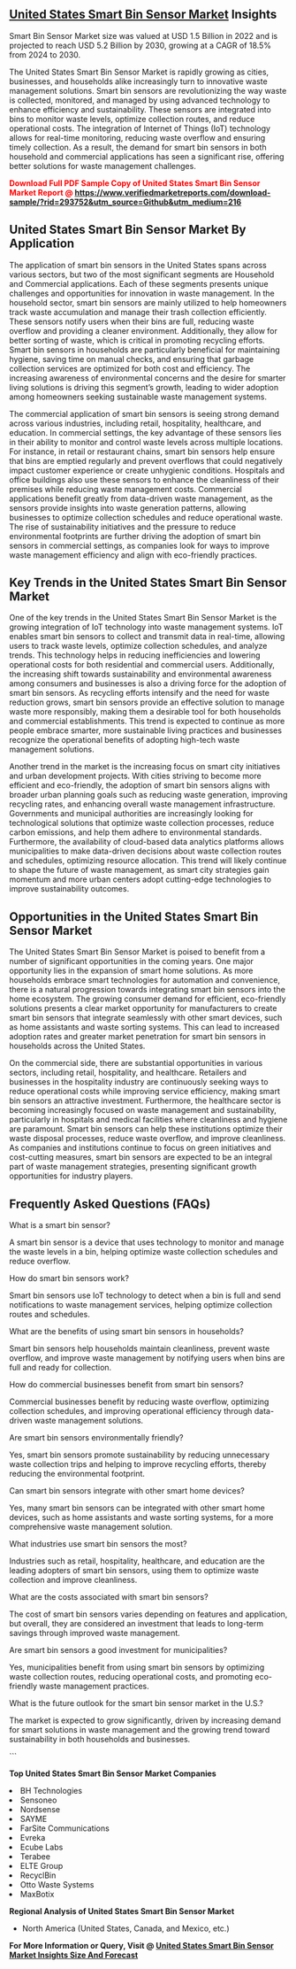 <h2><a href="https://www.verifiedmarketreports.com/download-sample/?rid=293752&amp;utm_source=Github&amp;utm_medium=216" target="_blank">United States Smart Bin Sensor Market</a> Insights</h2><p>Smart Bin Sensor Market size was valued at USD 1.5 Billion in 2022 and is projected to reach USD 5.2 Billion by 2030, growing at a CAGR of 18.5% from 2024 to 2030.</p><p><p>The United States Smart Bin Sensor Market is rapidly growing as cities, businesses, and households alike increasingly turn to innovative waste management solutions. Smart bin sensors are revolutionizing the way waste is collected, monitored, and managed by using advanced technology to enhance efficiency and sustainability. These sensors are integrated into bins to monitor waste levels, optimize collection routes, and reduce operational costs. The integration of Internet of Things (IoT) technology allows for real-time monitoring, reducing waste overflow and ensuring timely collection. As a result, the demand for smart bin sensors in both household and commercial applications has seen a significant rise, offering better solutions for waste management challenges. <strong><p><span class=""><span style="color: #ff0000;"><strong>Download Full PDF Sample Copy of United States Smart Bin Sensor Market Report</strong> @ </span><a href="https://www.verifiedmarketreports.com/download-sample/?rid=293752&amp;utm_source=Github&amp;utm_medium=216" target="_blank">https://www.verifiedmarketreports.com/download-sample/?rid=293752&amp;utm_source=Github&amp;utm_medium=216</a></span></p></strong></p><h2>United States Smart Bin Sensor Market By Application</h2><p>The application of smart bin sensors in the United States spans across various sectors, but two of the most significant segments are Household and Commercial applications. Each of these segments presents unique challenges and opportunities for innovation in waste management. In the household sector, smart bin sensors are mainly utilized to help homeowners track waste accumulation and manage their trash collection efficiently. These sensors notify users when their bins are full, reducing waste overflow and providing a cleaner environment. Additionally, they allow for better sorting of waste, which is critical in promoting recycling efforts. Smart bin sensors in households are particularly beneficial for maintaining hygiene, saving time on manual checks, and ensuring that garbage collection services are optimized for both cost and efficiency. The increasing awareness of environmental concerns and the desire for smarter living solutions is driving this segment’s growth, leading to wider adoption among homeowners seeking sustainable waste management systems. <p>The commercial application of smart bin sensors is seeing strong demand across various industries, including retail, hospitality, healthcare, and education. In commercial settings, the key advantage of these sensors lies in their ability to monitor and control waste levels across multiple locations. For instance, in retail or restaurant chains, smart bin sensors help ensure that bins are emptied regularly and prevent overflows that could negatively impact customer experience or create unhygienic conditions. Hospitals and office buildings also use these sensors to enhance the cleanliness of their premises while reducing waste management costs. Commercial applications benefit greatly from data-driven waste management, as the sensors provide insights into waste generation patterns, allowing businesses to optimize collection schedules and reduce operational waste. The rise of sustainability initiatives and the pressure to reduce environmental footprints are further driving the adoption of smart bin sensors in commercial settings, as companies look for ways to improve waste management efficiency and align with eco-friendly practices. <h2>Key Trends in the United States Smart Bin Sensor Market</h2><p>One of the key trends in the United States Smart Bin Sensor Market is the growing integration of IoT technology into waste management systems. IoT enables smart bin sensors to collect and transmit data in real-time, allowing users to track waste levels, optimize collection schedules, and analyze trends. This technology helps in reducing inefficiencies and lowering operational costs for both residential and commercial users. Additionally, the increasing shift towards sustainability and environmental awareness among consumers and businesses is also a driving force for the adoption of smart bin sensors. As recycling efforts intensify and the need for waste reduction grows, smart bin sensors provide an effective solution to manage waste more responsibly, making them a desirable tool for both households and commercial establishments. This trend is expected to continue as more people embrace smarter, more sustainable living practices and businesses recognize the operational benefits of adopting high-tech waste management solutions. <p>Another trend in the market is the increasing focus on smart city initiatives and urban development projects. With cities striving to become more efficient and eco-friendly, the adoption of smart bin sensors aligns with broader urban planning goals such as reducing waste generation, improving recycling rates, and enhancing overall waste management infrastructure. Governments and municipal authorities are increasingly looking for technological solutions that optimize waste collection processes, reduce carbon emissions, and help them adhere to environmental standards. Furthermore, the availability of cloud-based data analytics platforms allows municipalities to make data-driven decisions about waste collection routes and schedules, optimizing resource allocation. This trend will likely continue to shape the future of waste management, as smart city strategies gain momentum and more urban centers adopt cutting-edge technologies to improve sustainability outcomes. <h2>Opportunities in the United States Smart Bin Sensor Market</h2><p>The United States Smart Bin Sensor Market is poised to benefit from a number of significant opportunities in the coming years. One major opportunity lies in the expansion of smart home solutions. As more households embrace smart technologies for automation and convenience, there is a natural progression towards integrating smart bin sensors into the home ecosystem. The growing consumer demand for efficient, eco-friendly solutions presents a clear market opportunity for manufacturers to create smart bin sensors that integrate seamlessly with other smart devices, such as home assistants and waste sorting systems. This can lead to increased adoption rates and greater market penetration for smart bin sensors in households across the United States.<p>On the commercial side, there are substantial opportunities in various sectors, including retail, hospitality, and healthcare. Retailers and businesses in the hospitality industry are continuously seeking ways to reduce operational costs while improving service efficiency, making smart bin sensors an attractive investment. Furthermore, the healthcare sector is becoming increasingly focused on waste management and sustainability, particularly in hospitals and medical facilities where cleanliness and hygiene are paramount. Smart bin sensors can help these institutions optimize their waste disposal processes, reduce waste overflow, and improve cleanliness. As companies and institutions continue to focus on green initiatives and cost-cutting measures, smart bin sensors are expected to be an integral part of waste management strategies, presenting significant growth opportunities for industry players. <h2>Frequently Asked Questions (FAQs)</h2><p>What is a smart bin sensor?</p><p>A smart bin sensor is a device that uses technology to monitor and manage the waste levels in a bin, helping optimize waste collection schedules and reduce overflow.</p><p>How do smart bin sensors work?</p><p>Smart bin sensors use IoT technology to detect when a bin is full and send notifications to waste management services, helping optimize collection routes and schedules.</p><p>What are the benefits of using smart bin sensors in households?</p><p>Smart bin sensors help households maintain cleanliness, prevent waste overflow, and improve waste management by notifying users when bins are full and ready for collection.</p><p>How do commercial businesses benefit from smart bin sensors?</p><p>Commercial businesses benefit by reducing waste overflow, optimizing collection schedules, and improving operational efficiency through data-driven waste management solutions.</p><p>Are smart bin sensors environmentally friendly?</p><p>Yes, smart bin sensors promote sustainability by reducing unnecessary waste collection trips and helping to improve recycling efforts, thereby reducing the environmental footprint.</p><p>Can smart bin sensors integrate with other smart home devices?</p><p>Yes, many smart bin sensors can be integrated with other smart home devices, such as home assistants and waste sorting systems, for a more comprehensive waste management solution.</p><p>What industries use smart bin sensors the most?</p><p>Industries such as retail, hospitality, healthcare, and education are the leading adopters of smart bin sensors, using them to optimize waste collection and improve cleanliness.</p><p>What are the costs associated with smart bin sensors?</p><p>The cost of smart bin sensors varies depending on features and application, but overall, they are considered an investment that leads to long-term savings through improved waste management.</p><p>Are smart bin sensors a good investment for municipalities?</p><p>Yes, municipalities benefit from using smart bin sensors by optimizing waste collection routes, reducing operational costs, and promoting eco-friendly waste management practices.</p><p>What is the future outlook for the smart bin sensor market in the U.S.?</p><p>The market is expected to grow significantly, driven by increasing demand for smart solutions in waste management and the growing trend toward sustainability in both households and businesses.</p>```</p><p><strong>Top United States Smart Bin Sensor Market Companies</strong></p><div data-test-id=""><p><li>BH Technologies</li><li> Sensoneo</li><li> Nordsense</li><li> SAYME</li><li> FarSite Communications</li><li> Evreka</li><li> Ecube Labs</li><li> Terabee</li><li> ELTE Group</li><li> RecyclBin</li><li> Otto Waste Systems</li><li> MaxBotix</li></p><div><strong>Regional Analysis of&nbsp;United States Smart Bin Sensor Market</strong></div><ul><li dir="ltr"><p dir="ltr">North America&nbsp;(United States, Canada, and Mexico, etc.)</p></li></ul><p><strong>For More Information or Query, Visit @&nbsp;</strong><strong><a href="https://www.verifiedmarketreports.com/product/smart-bin-sensor-market/?utm_source=Github&amp;utm_medium=216" target="_blank">United States Smart Bin Sensor Market Insights Size And Forecast</a></strong></p></div>
